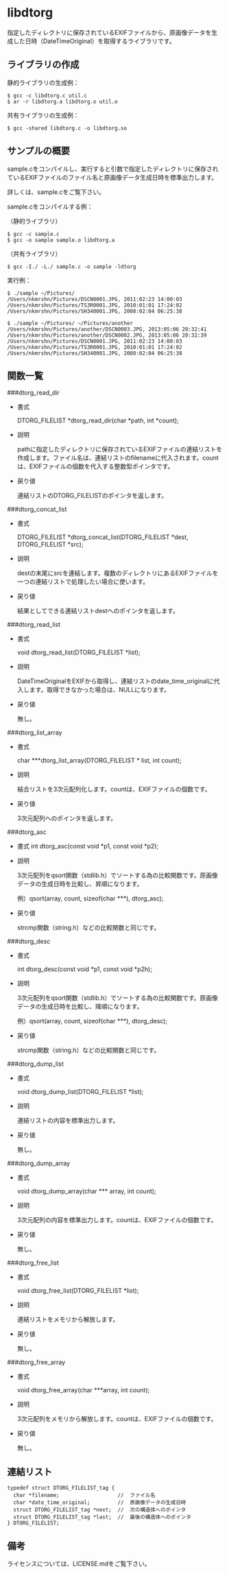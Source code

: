 libdtorg
========

指定したディレクトリに保存されているEXIFファイルから、原画像データを生成した日時（DateTimeOriginal）を取得するライブラリです。

ライブラリの作成
----------------

静的ライブラリの生成例：

    $ gcc -c libdtorg.c util.c
    $ ar -r libdtorg.a libdtorg.o util.o

共有ライブラリの生成例：

    $ gcc -shared libdtorg.c -o libdtorg.so

サンプルの概要
--------------

sample.cをコンパイルし、実行すると引数で指定したディレクトリに保存されているEXIFファイルのファイル名と原画像データ生成日時を標準出力します。

詳しくは、sample.cをご覧下さい。

sample.cをコンパイルする例：

（静的ライブラリ）

    $ gcc -c sample.c
    $ gcc -o sample sample.o libdtorg.a

（共有ライブラリ）

    $ gcc -I./ -L./ sample.c -o sample -ldtorg

実行例：

    $ ./sample ~/Pictures/
    /Users/nkmrshn/Pictures/DSCN0001.JPG, 2011:02:23 14:00:03
    /Users/nkmrshn/Pictures/TS3R0001.JPG, 2010:01:01 17:24:02
    /Users/nkmrshn/Pictures/SH340001.JPG, 2008:02:04 06:25:38

    $ ./sample ~/Pictures/ ~/Pictures/another
    /Users/nkmrshn/Pictures/another/DSCN0003.JPG, 2013:05:06 20:32:41
    /Users/nkmrshn/Pictures/another/DSCN0002.JPG, 2013:05:06 20:32:39
    /Users/nkmrshn/Pictures/DSCN0001.JPG, 2011:02:23 14:00:03
    /Users/nkmrshn/Pictures/TS3R0001.JPG, 2010:01:01 17:24:02
    /Users/nkmrshn/Pictures/SH340001.JPG, 2008:02:04 06:25:38

関数一覧
--------

###dtorg_read_dir

* 書式

  DTORG_FILELIST *dtorg_read_dir(char *path, int *count);

* 説明

  pathに指定したディレクトリに保存されているEXIFファイルの連結リストを作成します。ファイル名は、連結リストのfilenameに代入されます。countは、EXIFファイルの個数を代入する整数型ポインタです。

* 戻り値

  連結リストのDTORG_FILELISTのポインタを返します。

###dtorg_concat_list

* 書式

  DTORG_FILELIST *dtorg_concat_list(DTORG_FILELIST *dest, DTORG_FILELIST *src);

* 説明

  destの末尾にsrcを連結します。複数のディレクトリにあるEXIFファイルを一つの連結リストで処理したい場合に使います。

* 戻り値

  結果としてできる連結リストdestへのポインタを返します。

###dtorg_read_list

* 書式

  void dtorg_read_list(DTORG_FILELIST *list);

* 説明

  DateTimeOriginalをEXIFから取得し、連結リストのdate_time_originalに代入します。取得できなかった場合は、NULLになります。

* 戻り値

  無し。

###dtorg_list_array

* 書式

  char ***dtorg_list_array(DTORG_FILELIST * list, int count);

* 説明

  結合リストを3次元配列化します。countは、EXIFファイルの個数です。

* 戻り値

  3次元配列へのポインタを返します。

###dtorg_asc

* 書式
  int dtorg_asc(const void *p1, const void *p2);

* 説明

  3次元配列をqsort関数（stdlib.h）でソートする為の比較関数です。原画像データの生成日時を比較し、昇順になります。

  例）qsort(array, count, sizeof(char ***), dtorg_asc);

* 戻り値

  strcmp関数（string.h）などの比較関数と同じです。

###dtorg_desc

* 書式

  int dtorg_desc(const void *p1, const void *p2h);

* 説明

  3次元配列をqsort関数（stdlib.h）でソートする為の比較関数です。原画像データの生成日時を比較し、降順になります。

  例）qsort(array, count, sizeof(char ***), dtorg_desc);

* 戻り値

  strcmp関数（string.h）などの比較関数と同じです。

###dtorg_dump_list

* 書式

  void dtorg_dump_list(DTORG_FILELIST *list);

* 説明

  連結リストの内容を標準出力します。

* 戻り値

  無し。

###dtorg_dump_array

* 書式

  void dtorg_dump_array(char *** array, int count);

* 説明

  3次元配列の内容を標準出力します。countは、EXIFファイルの個数です。

* 戻り値

  無し。

###dtorg_free_list

* 書式

  void dtorg_free_list(DTORG_FILELIST *list);

* 説明

  連結リストをメモリから解放します。

* 戻り値

  無し。

###dtorg_free_array

* 書式

  void dtorg_free_array(char ***array, int count);

* 説明

  3次元配列をメモリから解放します。countは、EXIFファイルの個数です。

* 戻り値

  無し。

連結リスト
----------

    typedef struct DTORG_FILELIST_tag {
      char *filename;                   //  ファイル名
      char *date_time_original;         //  原画像データの生成日時
      struct DTORG_FILELIST_tag *next;  //  次の構造体へのポインタ
      struct DTORG_FILELIST_tag *last;  //  最後の構造体へのポインタ
    } DTORG_FILELIST;

備考
----

ライセンスについては、LICENSE.mdをご覧下さい。
